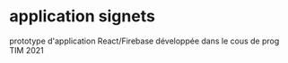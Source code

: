 # application signets 

prototype d'application React/Firebase développée dans le cous de prog TIM 2021